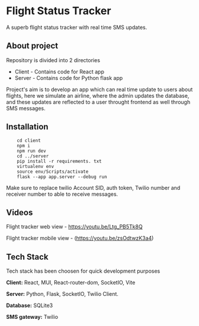 # Flight Status Tracker

A superb flight status tracker with real time SMS updates.

## About project

Repository is divided into 2 directories

- Client - Contains code for React app
- Server - Contains code for Python flask app

Project's aim is to develop an app which can real time update to users about flights, here we simulate an airline, where the admin updates the database, and these updates are reflected to a user throught frontend as well through SMS messages.

## Installation
        cd client
        npm i
        npm run dev
        cd ../server
        pip install -r requirements. txt
        virtualenv env
        source env/Scripts/activate
        flask --app app.server --debug run
Make sure to replace twilio Account SID, auth token, Twilio number and receiver number to able to receive messages.

## Videos

Flight tracker web view - https://youtu.be/Ltg_PB5Tk8Q

Flight tracker mobile view - (https://youtu.be/zsOdtwzK3a4)

## Tech Stack

Tech stack has been choosen for quick development purposes

**Client:** React, MUI, React-router-dom, SocketIO, Vite

**Server:** Python, Flask, SocketIO, Twilio Client.

**Database:** SQLite3

**SMS gateway:** Twilio
